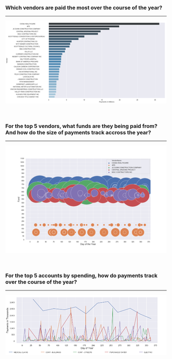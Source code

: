 ### Which vendors are paid the most over the course of the year?
___
![](https://github.com/mrkjhsn/Vendor-Payments-City-of-Scottsdale/blob/master/visualizations/Payments%20by%20Vendor%20-%20top%2030.png)
<br/>
<br/>
<br/>
### For the top 5 vendors, what funds are they being paid from? And how do the size of payments track accross the year?
___
![](https://github.com/mrkjhsn/Vendor-Payments-City-of-Scottsdale/blob/master/visualizations/top%205%20vendors%20-%20fund%2Cday%20of%20year%2C%20calibrated%20by%20size%20of%20pmt.png)
<br/>
<br/>
<br/>
### For the top 5 accounts by spending, how do payments track over the course of the year?
___
![](https://github.com/mrkjhsn/Vendor-Payments-City-of-Scottsdale/blob/master/visualizations/Top%205%20Accounts%20-%20Payments%20by%20Day%20of%20Year.png)
<br/>
<br/>
<br/>
